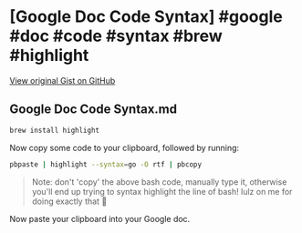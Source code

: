 # [Google Doc Code Syntax] #google #doc #code #syntax #brew #highlight

[View original Gist on GitHub](https://gist.github.com/Integralist/7e6342f53056257d375a8f525120802b)

## Google Doc Code Syntax.md

```bash
brew install highlight
```

Now copy some code to your clipboard, followed by running:

```bash
pbpaste | highlight --syntax=go -O rtf | pbcopy
```

> Note: don't 'copy' the above bash code, manually type it, otherwise you'll end up trying to syntax highlight the line of bash! lulz on me for doing exactly that :facepalm:

Now paste your clipboard into your Google doc.

